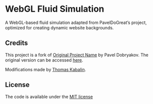 # WebGL Fluid Simulation

A WebGL-based fluid simulation adapted from PavelDoGreat’s project, optimized for creating dynamic website backgrounds.

## Credits

This project is a fork of [Original Project Name](https://github.com/PavelDoGreat/WebGL-Fluid-Simulation) by Pavel Dobryakov.
The original version can be accessed [here](https://paveldogreat.github.io/WebGL-Fluid-Simulation/).

Modifications made by [Thomas Kabalin](https://github.com/tkabalin).

## License

The code is available under the [MIT license](LICENSE)
